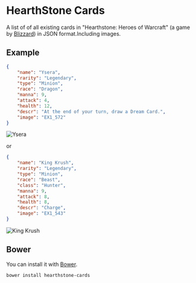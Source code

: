 # HearthStone Cards
A list of of all existing cards in "Hearthstone: Heroes of Warcraft" (a game by [Blizzard](blizzard.com)) in JSON format.Including images.

## Example

```json
{
    "name": "Ysera",
    "rarity": "Legendary",
    "type": "Minion",
    "race": "Dragon",
    "manna": 9,
    "attack": 4,
    "health": 12,
    "descr": "At the end of your turn, draw a Dream Card.",
    "image": "EX1_572"
}
```

![Ysera](https://raw.github.com/nckg/Hearthstone-Cards/master/cards/EX1_572.png)

or

```json
{
    "name": "King Krush",
    "rarity": "Legendary",
    "type": "Minion",
    "race": "Beast",
    "class": "Hunter",
    "manna": 9,
    "attack": 8,
    "health": 8,
    "descr": "Charge",
    "image": "EX1_543"
}
```
![King Krush](https://raw.github.com/nckg/Hearthstone-Cards/master/cards/EX1_543.png)


## Bower
You can install it with [Bower](http://bower.io/).

    bower install hearthstone-cards
